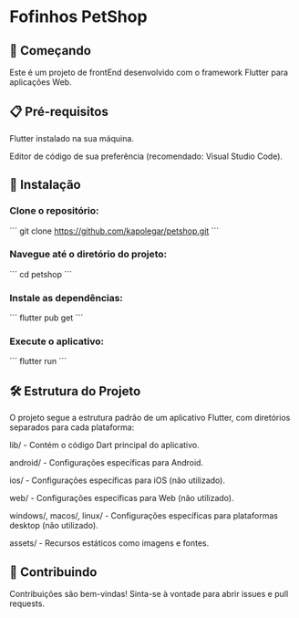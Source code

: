 # Fofinhos PetShop

## 🚀 Começando

Este é um projeto de frontEnd desenvolvido com o framework Flutter para aplicações Web.

## 📋 Pré-requisitos
Flutter instalado na sua máquina.

Editor de código de sua preferência (recomendado: Visual Studio Code).

## 🔧 Instalação

### Clone o repositório:

´´´
git clone https://github.com/kapolegar/petshop.git
´´´

### Navegue até o diretório do projeto:

´´´
cd petshop
´´´

### Instale as dependências:

´´´
flutter pub get
´´´

### Execute o aplicativo:

´´´
flutter run
´´´

## 🛠️ Estrutura do Projeto

O projeto segue a estrutura padrão de um aplicativo Flutter, com diretórios separados para cada plataforma:

lib/ - Contém o código Dart principal do aplicativo.

android/ - Configurações específicas para Android.

ios/ - Configurações específicas para iOS (não utilizado).

web/ - Configurações específicas para Web (não utilizado).

windows/, macos/, linux/ - Configurações específicas para plataformas desktop (não utilizado).

assets/ - Recursos estáticos como imagens e fontes.

## 🤝 Contribuindo

Contribuições são bem-vindas! Sinta-se à vontade para abrir issues e pull requests.
